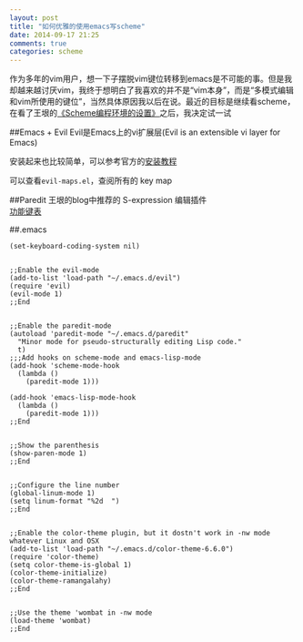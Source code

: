 ```yaml
---
layout: post
title: "如何优雅的使用emacs写scheme"
date: 2014-09-17 21:25
comments: true
categories: scheme
---
```


作为多年的vim用户，想一下子摆脱vim键位转移到emacs是不可能的事。但是我却越来越讨厌vim，我终于想明白了我喜欢的并不是“vim本身”，而是“多模式编辑和vim所使用的键位”，当然具体原因我以后在说。最近的目标是继续看scheme，在看了王垠的[《Scheme编程环境的设置》](http://www.yinwang.org/blog-cn/2013/04/11/scheme-setup/)之后，我决定试一试
<!--more-->
##Emacs + Evil
Evil是Emacs上的vi扩展层(Evil is an extensible vi layer for Emacs)

安装起来也比较简单，可以参考官方的[安装教程](http://www.emacswiki.org/emacs/Evil)

可以查看`evil-maps.el`，查阅所有的 key map

##Paredit
王垠的blog中推荐的 S-expression 编辑插件  
[功能键表](http://www.emacswiki.org/emacs/PareditCheatsheet)

##.emacs
```
(set-keyboard-coding-system nil)


;;Enable the evil-mode
(add-to-list 'load-path "~/.emacs.d/evil")
(require 'evil)
(evil-mode 1)
;;End


;;Enable the paredit-mode
(autoload 'paredit-mode "~/.emacs.d/paredit"
  "Minor mode for pseudo-structurally editing Lisp code."
  t)
;;;Add hooks on scheme-mode and emacs-lisp-mode
(add-hook 'scheme-mode-hook
  (lambda ()
    (paredit-mode 1)))

(add-hook 'emacs-lisp-mode-hook
  (lambda ()
    (paredit-mode 1)))
;;End


;;Show the parenthesis
(show-paren-mode 1)
;;End


;;Configure the line number
(global-linum-mode 1)
(setq linum-format "%2d  ")
;;End


;;Enable the color-theme plugin, but it dostn't work in -nw mode whatever Linux and OSX
(add-to-list 'load-path "~/.emacs.d/color-theme-6.6.0")
(require 'color-theme)
(setq color-theme-is-global 1)
(color-theme-initialize)
(color-theme-ramangalahy)
;;End


;;Use the theme 'wombat in -nw mode
(load-theme 'wombat)
;;End
```



